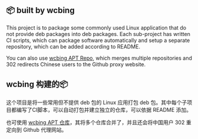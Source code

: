 ## 📦 built by wcbing 
This project is to package some commonly used Linux application that do not provide deb packages into deb packages. Each sub-project has written CI scripts, which can package software automatically and setup a separate repository, which can be added according to README.

You can also use [wcbing APT Repo](https://github.com/wcbing/wcbing-apt-repo), which merges multiple repositories and 302 redirects Chinese users to the Github proxy website.

## wcbing 构建的📦
这个项目是将一些常用但不提供 deb 包的 Linux 应用打包 deb 包。其中每个子项目都编写了CI脚本，可以自动打包并建立独立的仓库，可以依据 README 添加。

也可使用 [wcbing APT 仓库](https://github.com/wcbing/wcbing-apt-repo)，其将多个仓库合并了，并且还会将中国用户 302 重定向到 Github 代理网站。
